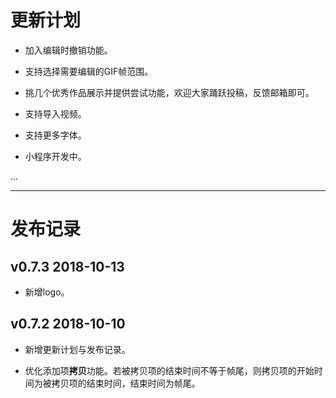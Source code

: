 # 更新计划

* 加入编辑时撤销功能。

* 支持选择需要编辑的GIF帧范围。

* 挑几个优秀作品展示并提供尝试功能，欢迎大家踊跃投稿，反馈邮箱即可。

* 支持导入视频。

* 支持更多字体。

* 小程序开发中。

...

---

# 发布记录

## v0.7.3 2018-10-13

* 新增logo。

## v0.7.2 2018-10-10

* 新增更新计划与发布记录。

* 优化添加项**拷贝**功能。若被拷贝项的结束时间不等于帧尾，则拷贝项的开始时间为被拷贝项的结束时间，结束时间为帧尾。